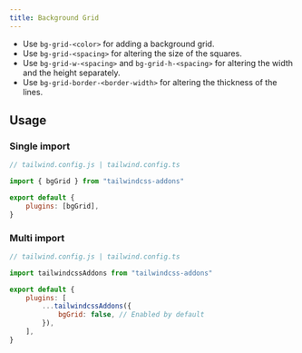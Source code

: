 ```yaml
---
title: Background Grid
---
```


-   Use `bg-grid-<color>` for adding a background grid.
-   Use `bg-grid-<spacing>` for altering the size of the squares.
-   Use `bg-grid-w-<spacing>` and `bg-grid-h-<spacing>` for altering the width and the height separately.
-   Use `bg-grid-border-<border-width>` for altering the thickness of the lines.

## Usage

### Single import

```js
// tailwind.config.js | tailwind.config.ts

import { bgGrid } from "tailwindcss-addons"

export default {
    plugins: [bgGrid],
}
```

### Multi import

```js
// tailwind.config.js | tailwind.config.ts

import tailwindcssAddons from "tailwindcss-addons"

export default {
    plugins: [
        ...tailwindcssAddons({
            bgGrid: false, // Enabled by default
        }),
    ],
}
```
